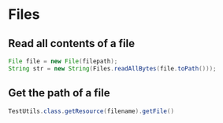 # Files

## Read all contents of a file

```Java
File file = new File(filepath);
String str = new String(Files.readAllBytes(file.toPath()));
```

## Get the path of a file

```Java
TestUtils.class.getResource(filename).getFile()
```